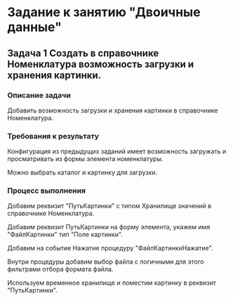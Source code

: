 # Задание к занятию "Двоичные данные"

## Задача 1 Создать в справочнике Номенклатура возможность загрузки и хранения картинки.

### Описание задачи

Добавить возможность загрузки и хранения картинки в справочнике Номенклатура.

### Требования к результату

Конфигурация из предыдущих заданий имеет возможность загружать и просматривать из формы элемента номенклатуры.

Можно выбрать каталог и картинку для загрузки.

### Процесс выполнения

Добавим реквизит "ПутьКартинки" с типом Хранилище значений в справочнике Номенклатура.

Добавим реквизит ПутьКартинки на форму элемента, укажем имя "ФайлКартинки" тип "Поле картинки".

Добавим на событие Нажатие процедуру "ФайлКартинкиНажатие".

Внутри процедуры добавим выбор файла с логичными для этого фильтрами отбора формата файла.

Используем временное хранилище и поместим картинку в реквизит "ПутьКартинки".
